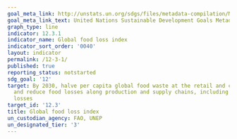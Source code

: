```yaml
---
goal_meta_link: http://unstats.un.org/sdgs/files/metadata-compilation/Metadata-Goal-12.pdf
goal_meta_link_text: United Nations Sustainable Development Goals Metadata (pdf 782kB)
graph_type: line
indicator: 12.3.1
indicator_name: Global food loss index
indicator_sort_order: '0040'
layout: indicator
permalink: /12-3-1/
published: true
reporting_status: notstarted
sdg_goal: '12'
target: By 2030, halve per capita global food waste at the retail and consumer levels
  and reduce food losses along production and supply chains, including post-harvest
  losses
target_id: '12.3'
title: Global food loss index
un_custodian_agency: FAO, UNEP
un_designated_tier: '3'
---
```


